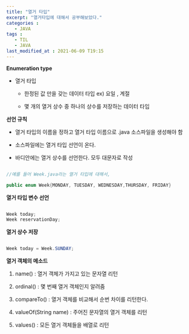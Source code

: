 ```yaml
---
title: "열거 타입"
excerpt: "열거타입에 대해서 공부해보았다."
categories :
   - JAVA
tags :
   - TIL       
   - JAVA
last_modified_at : 2021-06-09 T19:15
---
```


__Enumeration type__

- 열거 타입

     * 한정된 값 만을 갖는 데이터 타입
     ex) 요일 , 계절

     * 몇 개의 열거 상수 중 하나의 상수를 저장하는 데이터 타입

__선언 규칙__

- 열거 타입의 이름을 정하고 열거 타입 이름으로 .java 소스파일을 생성해야 함

- 소스파일에는 열거 타입 선언이 온다.

- 바디안에는 열거 상수를 선언한다. 모두 대문자로 작성

```java

//예를 들어 Week.java라는 열거 타입에 대해서,

public enum Week{MONDAY, TUESDAY, WEDNESDAY,THURSDAY, FRIDAY}      

```

__열거 타입 변수 선언__

```java

Week today;
Week reservationDay;

```

__열거 상수 저장__

```java

Week today = Week.SUNDAY;

```

__열거 객체의 메소드__

1) name() : 열거 객체가 가지고 있는 문자열 리턴

2) ordinal() : 몇 번째 열거 객체인지 알려줌

3) compareTo() : 열거 객체를 비교해서 순번 차이를 리턴한다.

4) valueOf(String name) : 주어진 문자열의 열거 객체를 리턴

5) values() : 모든 열거 객체들을 배열로 리턴  
